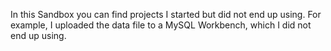 In this Sandbox you can find projects I started but did not end up using.
For example, I uploaded the data file to a MySQL Workbench, which I did not end up using.